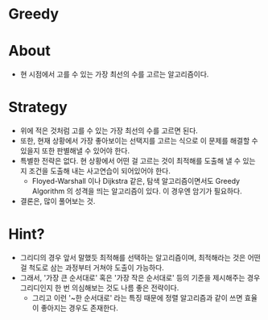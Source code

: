 
# Greedy

# About

- 현 시점에서 고를 수 있는 가장 최선의 수를 고르는 알고리즘이다.

# Strategy

- 위에 적은 것처럼 고를 수 있는 가장 최선의 수를 고르면 된다.
- 또한, 현재 상황에서 가장 좋아보이는 선택지를 고르는 식으로 이 문제를 해결할 수 있을지 또한 판별해낼 수 있어야 한다.
- 특별한 전략은 없다. 현 상황에서 어떤 걸 고르는 것이 최적해를 도출해 낼 수 있는지 조건을 도출해 내는 사고연습이 되어있어야 한다.
    - Floyed-Warshall 이나 Dijkstra 같은, 탐색 알고리즘이면서도 Greedy Algorithm 의 성격을 띄는 알고리즘이 있다. 이 경우엔 암기가 필요하다.
- 결론은, 많이 풀어보는 것.

# Hint?

- 그리디의 경우 앞서 말했듯 최적해를 선택하는 알고리즘이며, 최적해라는 것은 어떤 걸 척도로 삼는 과정부터 거쳐야 도출이 가능하다.
- 그래서, '가장 큰 순서대로' 혹은 '가장 작은 순서대로' 등의 기준을 제시해주는 경우 그리디인지 한 번 의심해보는 것도 나름 좋은 전략이다.
    - 그리고 이런 '~한 순서대로' 라는 특징 때문에 정렬 알고리즘과 같이 쓰면 효율이 좋아지는 경우도 존재한다.